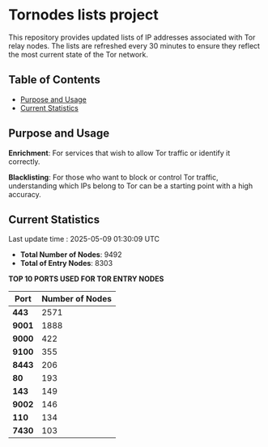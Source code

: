 # Tornodes lists project

This repository provides updated lists of IP addresses associated with Tor relay nodes. The lists are refreshed every 30 minutes to ensure they reflect the most current state of the Tor network.

## Table of Contents

- [Purpose and Usage](#purpose-and-usage)
- [Current Statistics](#current-statistics)


## Purpose and Usage

**Enrichment**: For services that wish to allow Tor traffic or identify it correctly.

**Blacklisting**: For those who want to block or control Tor traffic, understanding which IPs belong to Tor can be a starting point with a high accuracy.

## Current Statistics

Last update time : 2025-05-09 01:30:09 UTC

- **Total Number of Nodes**: 9492
- **Total of Entry Nodes**: 8303

**TOP 10 PORTS USED FOR TOR ENTRY NODES**

| **Port** | **Number of Nodes** |
|------|-----------------|
| **443**   | 2571  |
| **9001**   | 1888  |
| **9000**   | 422  |
| **9100**   | 355  |
| **8443**   | 206  |
| **80**   | 193  |
| **143**   | 149  |
| **9002**   | 146  |
| **110**   | 134  |
| **7430**   | 103  |

